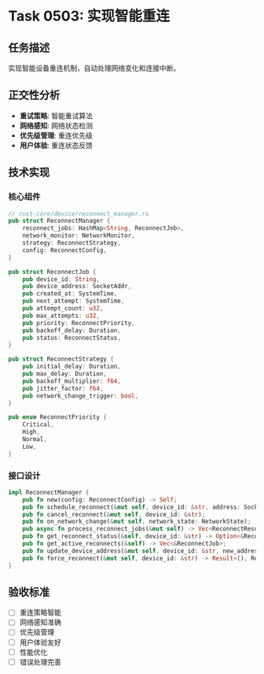 # Task 0503: 实现智能重连

## 任务描述

实现智能设备重连机制，自动处理网络变化和连接中断。

## 正交性分析

- **重试策略**: 智能重试算法
- **网络感知**: 网络状态检测
- **优先级管理**: 重连优先级
- **用户体验**: 重连状态反馈

## 技术实现

### 核心组件
```rust
// rust-core/device/reconnect_manager.rs
pub struct ReconnectManager {
    reconnect_jobs: HashMap<String, ReconnectJob>,
    network_monitor: NetworkMonitor,
    strategy: ReconnectStrategy,
    config: ReconnectConfig,
}

pub struct ReconnectJob {
    pub device_id: String,
    pub device_address: SocketAddr,
    pub created_at: SystemTime,
    pub next_attempt: SystemTime,
    pub attempt_count: u32,
    pub max_attempts: u32,
    pub priority: ReconnectPriority,
    pub backoff_delay: Duration,
    pub status: ReconnectStatus,
}

pub struct ReconnectStrategy {
    pub initial_delay: Duration,
    pub max_delay: Duration,
    pub backoff_multiplier: f64,
    pub jitter_factor: f64,
    pub network_change_trigger: bool,
}

pub enum ReconnectPriority {
    Critical,
    High,
    Normal,
    Low,
}
```

### 接口设计
```rust
impl ReconnectManager {
    pub fn new(config: ReconnectConfig) -> Self;
    pub fn schedule_reconnect(&mut self, device_id: &str, address: SocketAddr, priority: ReconnectPriority);
    pub fn cancel_reconnect(&mut self, device_id: &str);
    pub fn on_network_change(&mut self, network_state: NetworkState);
    pub async fn process_reconnect_jobs(&mut self) -> Vec<ReconnectResult>;
    pub fn get_reconnect_status(&self, device_id: &str) -> Option<&ReconnectJob>;
    pub fn get_active_reconnects(&self) -> Vec<&ReconnectJob>;
    pub fn update_device_address(&mut self, device_id: &str, new_address: SocketAddr);
    pub fn force_reconnect(&mut self, device_id: &str) -> Result<(), ReconnectError>;
}
```

## 验收标准

- [ ] 重连策略智能
- [ ] 网络感知准确
- [ ] 优先级管理
- [ ] 用户体验友好
- [ ] 性能优化
- [ ] 错误处理完善